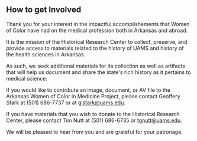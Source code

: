 


## How to get Involved

Thank you for your interest in the impactful accomplishements that Women of Color have had on the medical profession both in Arkansas and abroad.

It is the mission of the Historical Research Center to collect, preserve, and provide access to materials related to the history of UAMS and history of the health sciences in Arkansas.

As such, we seek additional materials for its collection as well as artifacts that will help us document and share the state's rich history as it pertains to medical science.

If you would like to contribute an image, document, or AV file to the Arkansas Women of Color in Medicine Project, please contact Geoffery Stark at (501) 686-7737 or at glstark@uams.edu.

If you have materials that you wish to donate to the Historical Research Center, please contact Tim Nutt at (501) 686-6735 or tgnutt@uams.edu.

We will be pleased to hear from you and are grateful for your patronage.

